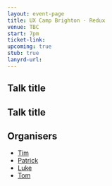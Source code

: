 ```yaml
---
layout: event-page  
title: UX Camp Brighton - Redux
venue: TBC
start: 7pm
ticket-link: 
upcoming: true
stub: true
lanyrd-url: 
---
```


## Talk title

## Talk title

## Organisers

- <a href="http://uxbrighton.org.uk/about/#tim">Tim</a>
- <a href="http://uxbrighton.org.uk/about/#patrick">Patrick</a>
- <a href="http://uxbrighton.org.uk/about/#luke">Luke</a>
- <a href="http://uxbrighton.org.uk/about/#tom">Tom</a>
